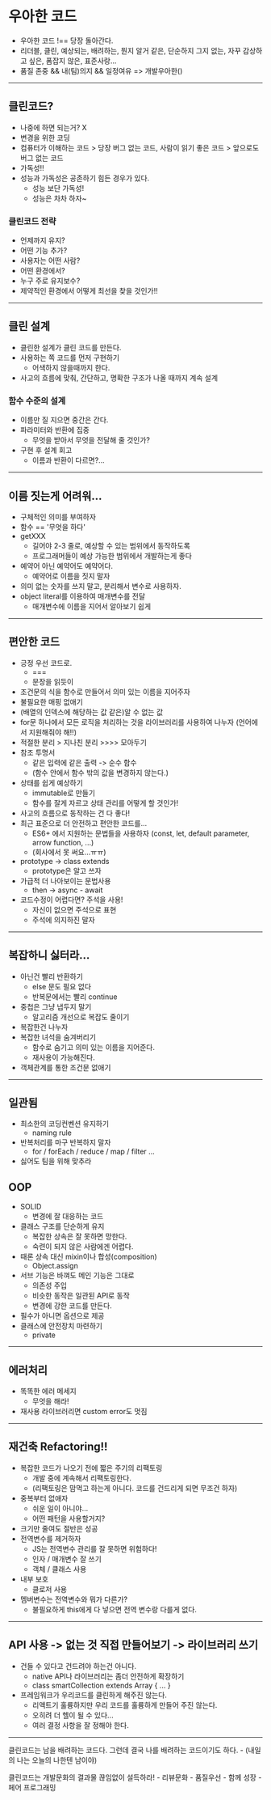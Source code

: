 # 우아한 코드
- 우아한 코드 !== 당장 돌아간다.
- 리더블, 클린, 예상되는, 배려하는, 뭔지 알거 같은, 단순하지 그지 없는, 자꾸 감상하고 싶은, 폼잡지 않은, 표준사랑...
- 품질 존중 && 내(팀)의지 && 일정여유 => 개발우아한()

---

## 클린코드?
- 나중에 하면 되는거? X
- 변경을 위한 코딩
- 컴퓨터가 이해하는 코드 > 당장 버그 없는 코드, 사람이 읽기 좋은 코드 > 앞으로도 버그 없는 코드
- 가독성!!
- 성능과 가독성은 공존하기 힘든 경우가 있다.
    - 성능 보단 가독성!
    - 성능은 차차 하자~

### 클린코드 전략
- 언제까지 유지?
- 어떤 기능 추가?
- 사용자는 어떤 사람?
- 어떤 환경에서?
- 누구 주로 유지보수?
- 제약적인 환경에서 어떻게 최선을 찾을 것인가!!

---

## 클린 설계
- 클린한 설계가 클린 코드를 만든다.
- 사용하는 쪽 코드를 먼저 구현하기
    - 어색하지 않을때까지 한다.
- 사고의 흐름에 맞춰, 간단하고, 명확한 구조가 나올 때까지 계속 설계

### 함수 수준의 설계
- 이름만 질 지으면 중간은 간다.
- 파라미터와 반환에 집중
    - 무엇을 받아서 무엇을 전달해 줄 것인가?
- 구현 후 설계 회고
    - 이름과 반환이 다르면?...

---

## 이름 짓는게 어려워...
- 구체적인 의미를 부여하자
- 함수 == '무엇을 하다'
- getXXX
    - 길어야 2-3 줄로, 예상할 수 있는 범위에서 동작하도록
    - 프로그래머들이 예상 가능한 범위에서 개발하는게 좋다
- 예약어 아닌 예약어도 예약어다.
    - 예약어로 이름을 짓지 말자
- 의미 없는 숫자를 쓰지 말고, 분리해서 변수로 사용하자.
- object literal를 이용하여 매개변수를 전달
    - 매개변수에 이름을 지어서 알아보기 쉽게

---

## 편안한 코드
- 긍정 우선 코드로.
    - ===
    - 문장을 읽듯이
- 조건문의 식을 함수로 만들어서 의미 있는 이름을 지어주자
- 불필요한 매핑 없애기
- (배열의 인덱스에 해당하는 값 같은)알 수 없는 값
- for문 하나에서 모든 로직을 처리하는 것을 라이브러리를 사용하여 나누자 (언어에서 지원해줘야 해!!)
- 적절한 분리 > 지나친 분리 >>>> 모아두기
- 참조 투명서
    - 같은 입력에 같은 출력 -> 순수 함수
    - (함수 안에서 함수 밖의 값을 변경하지 않는다.)
- 상태를 쉽게 예상하기
    - immutable로 만들기
    - 함수를 잘게 자르고 상태 관리를 어떻게 할 것인가!
- 사고의 흐름으로 동작하는 건 다 좋다!
- 최근 표준으로 더 안전하고 편안한 코드를...
    - ES6+ 에서 지원하는 문법들을 사용하자 (const, let, default parameter, arrow function, ...)
    - (회사에서 못 써요...ㅠㅠ)
- prototype -> class extends
    - prototype은 알고 쓰자
- 가급적 더 나아보이는 문법사용
    - then -> async - await
- 코드수정이 어렵다면? 주석을 사용!
    - 자신이 없으면 주석으로 표현
    - 주석에 의지하진 말자

---

## 복잡하니 싫터라...
- 아닌건 빨리 반환하기
    - else 문도 필요 없다
    - 반복문에서는 빨리 continue
- 중첩은 그냥 냅두지 말기
    - 알고리즘 개선으로 복잡도 줄이기
- 복잡한건 나누자
- 복잡한 녀석을 숨겨버리기
    - 함수로 숨기고 의미 있는 이름을 지어준다.
    - 재사용이 가능해진다.
- 객체관계를 통한 조건문 없애기

---

## 일관됨
- 최소한의 코딩컨벤션 유지하기
    - naming rule
- 반복처리를 마구 반복하지 말자
    - for / forEach / reduce / map / filter ...
- 싫어도 팀을 위해 맞추라

## OOP
- SOLID
    - 변경에 잘 대응하는 코드
- 클래스 구조를 단순하게 유지
    - 복잡한 상속은 잘 못하면 망한다.
    - 숙련이 되지 않은 사람에겐 어렵다.
- 때론 상속 대신 mixin이나 합성(composition)
    - Object.assign
- 서브 기능은 바껴도 메인 기능은 그대로
    - 의존성 주입
    - 비슷한 동작은 일관된 API로 동작
    - 변경에 강한 코드를 만든다.
- 필수가 아니면 옵션으로 제공
- 클래스에 안전장치 마련하기
    - private

---

## 에러처리
- 똑똑한 에러 메세지
    - 무엇을 해라!
- 재사용 라이브러리면 custom error도 멋짐

---

## 재건축 Refactoring!!
- 복잡한 코드가 나오기 전에 짧은 주기의 리팩토링
    - 개발 중에 계속해서 리팩토링한다.
    - (리팩토링은 맘먹고 하는게 아니다. 코드를 건드리게 되면 무조건 하자)
- 중복부터 없애자
    - 쉬운 일이 아니야...
    - 어떤 패턴을 사용할거지?
- 크기만 줄여도 절반은 성공
- 전역변수를 제거하자
    - JS는 전역변수 관리를 잘 못하면 위험하다!
    - 인자 / 매개변수 잘 쓰기
    - 객체 / 클래스 사용
- 내부 보호
    - 클로저 사용
- 멤버변수는 전역변수와 뭐가 다른가?
    - 불필요하게 this에게 다 넣으면 전역 변수랑 다를게 없다.

---

## API 사용 -> 없는 것 직접 만들어보기 -> 라이브러리 쓰기
- 건들 수 있다고 건드려야 하는건 아니다.
    - native API나 라이브러리는 좀더 안전하게 확장하기
    - class smartCollection extends Array { ... }
- 프레임워크가 우리코드를 클린하게 해주진 않는다.
    - 리액트기 훌륭하지만 우리 코드를 훌륭하게 만들어 주진 않는다.
    - 오히려 더 헬이 될 수 있다...
    - 여러 결정 사항을 잘 정해야 한다.

---

클린코드는 남을 배려하는 코드다. 그런데 결국 나를 배려하는 코드이기도 하다.
    - (내일의 나는 오늘의 나한텐 남이야)

클린코드는 개발문화의 결과물 끊임없이 설득하라!
    - 리뷰문화
    - 품질우선
    - 함께 성장
    - 페어 프로그래밍